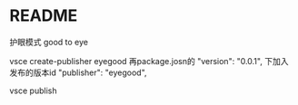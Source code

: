 # README
 护眼模式 
 good to eye

vsce create-publisher eyegood
再package.josn的 "version": "0.0.1", 下加入发布的版本id
"publisher": "eyegood",

 vsce publish
